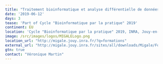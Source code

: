 ```yaml
---
title: "Traitement bioinformatique et analyse différentielle de données d'expression RNA-seq sous Galaxy"
date: '2019-06-12'
days: 3
tease: 'Part of Cycle "Bioinformatique par la pratique" 2019'
continent: EU
location: 'Cycle "Bioinformatique par la pratique" 2019, INRA, Jouy-en-Josas, France'
image: /src/images/logos/MIGALELogo.png
location_url: "http://migale.jouy.inra.fr/?q=formations"
external_url: "http://migale.jouy.inra.fr/sites/all/downloads/Migale/Formations/2019/module23.pdf"
gtn: true
contact: "Véronique Martin"
---
```

